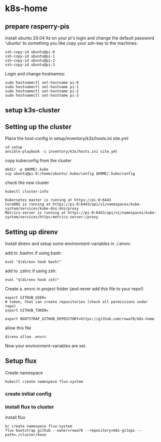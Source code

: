 # k8s-home

## prepare rasperry-pis

install ubuntu 20.04 lts on your pi's
login and change the default password 'ubuntu' to something you like
copy your ssh-key to the machines:

```
ssh-copy-id ubuntu@pi-0
ssh-copy-id ubuntu@pi-1
ssh-copy-id ubuntu@pi-2
ssh-copy-id ubuntu@pi-3
```

Login and change hostnames:

```
sudo hostnamectl set-hostname pi-0
sudo hostnamectl set-hostname pi-1
sudo hostnamectl set-hostname pi-2
sudo hostnamectl set-hostname pi-3
```

## setup k3s-cluster

## Setting up the cluster

Place the host-config in setup/inventory/k3s/hosts.ini site.yml

```
cd setup
ansible-playbook -i inventory/k3s/hosts.ini site.yml
```

copy kubeconfig from the cluster

```
mkdir -p $HOME/.kube
scp ubuntu@pi-0:/home/ubuntu/.kube/config $HOME/.kube/config
```

check the new cluster

```
kubectl cluster-info
```

```
Kubernetes master is running at https://pi-0:6443
CoreDNS is running at https://pi-0:6443/api/v1/namespaces/kube-system/services/kube-dns:dns/proxy
Metrics-server is running at https://pi-0:6443/api/v1/namespaces/kube-system/services/https:metrics-server:/proxy
```

## Setting up direnv

Install direnv and setup some environment-variables in ./.envrc

add to .bashrc if using bash:
```
eval "$(direnv hook bash)"
```
add to .zshrc if using zsh:
```
eval "$(direnv hook zsh)"
```

Create a .envrc in project folder (and never add this file to your repo!)

```
export GITHUB_USER=
# token, that can create repositories (check all permissions under repo)
export GITHUB_TOKEN=

export BOOTSTRAP_GITHUB_REPOSITORY=https://github.com/rowa78/k8s-home
```

allow this file

```
direnv allow .envrc
```

Now your environment-variables are set.

## Setup flux

Create namespace

```
kubectl create namespace flux-system
```

### create initial config

### install flux to cluster

install flux

``` 
kc create namespace flux-system
flux bootstrap github --owner=rowa78 --repository=k8s-gitops --path=./cluster/base
```
